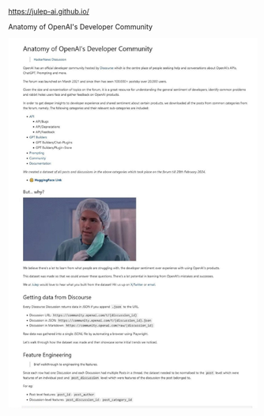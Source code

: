
<https://julep-ai.github.io/>

Anatomy of OpenAI's Developer Community

![](../_asset/2024-03-28-scrapeOpenAi_image_1.jpg)
